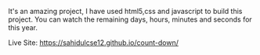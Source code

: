It's an amazing project, I have used html5,css and javascript to build this project.
You can watch the remaining days, hours, minutes and seconds for this year.


Live Site:  https://sahidulcse12.github.io/count-down/
